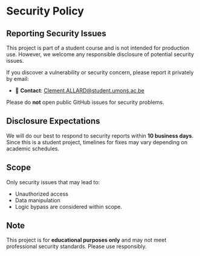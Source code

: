 # Security Policy

## Reporting Security Issues

This project is part of a student course and is not intended for production use. However, we welcome any responsible disclosure of potential security issues.

If you discover a vulnerability or security concern, please report it privately by email:

- 📧 **Contact**: [Clement.ALLARD@student.umons.ac.be](mailto:Clement.ALLARD@student.umons.ac.be)

Please do **not** open public GitHub issues for security problems.

## Disclosure Expectations

We will do our best to respond to security reports within **10 business days**. Since this is a student project, timelines for fixes may vary depending on academic schedules.

## Scope

Only security issues that may lead to:
- Unauthorized access
- Data manipulation
- Logic bypass
  are considered within scope.

## Note

This project is for **educational purposes only** and may not meet professional security standards. Please use responsibly.
